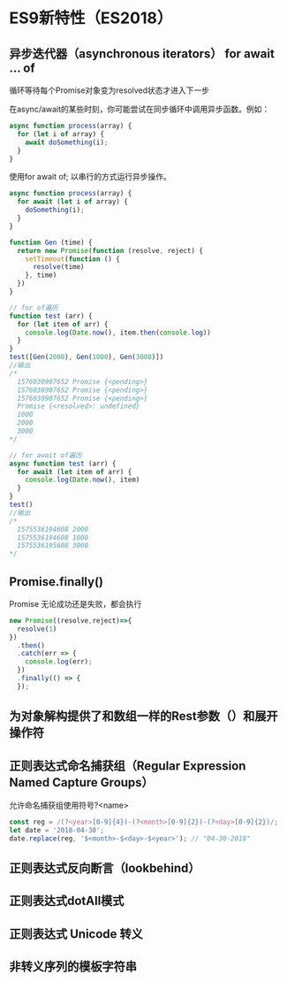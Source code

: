 # ES9新特性（ES2018）

## 异步迭代器（asynchronous iterators） for await ... of 
循环等待每个Promise对象变为resolved状态才进入下一步

在async/await的某些时刻，你可能尝试在同步循环中调用异步函数。例如：
```js
async function process(array) {
  for (let i of array) {
    await doSomething(i);
  }
}

```

使用for await of;
以串行的方式运行异步操作。
```js
async function process(array) {
  for await (let i of array) {
    doSomething(i);
  }
}
```

```js
function Gen (time) {
  return new Promise(function (resolve, reject) {
    setTimeout(function () {
      resolve(time)
    }, time)
  })
}

// for of遍历
function test (arr) {
  for (let item of arr) {
    console.log(Date.now(), item.then(console.log))
  }
}
test([Gen(2000), Gen(1000), Gen(3000)])
//输出
/*
  1576030907652 Promise {<pending>}
  1576030907652 Promise {<pending>}
  1576030907652 Promise {<pending>}
  Promise {<resolved>: undefined}
  1000
  2000
  3000 
*/

// for await of遍历
async function test (arr) {
  for await (let item of arr) {
    console.log(Date.now(), item)
  }
}
test()
//输出
/*   
  1575536194608 2000
  1575536194608 1000
  1575536195608 3000 
*/
```

## Promise.finally()
Promise 无论成功还是失败，都会执行
```js
new Promise((resolve,reject)=>{
  resolve(1)
})
  .then()
  .catch(err => {
    console.log(err);
  })
  .finally(() => {
  });
```

## 为对象解构提供了和数组一样的Rest参数（）和展开操作符


## 正则表达式命名捕获组（Regular Expression Named Capture Groups）
允许命名捕获组使用符号?\<name>
```js
const reg = /(?<year>[0-9]{4})-(?<month>[0-9]{2})-(?<day>[0-9]{2})/;
let date = '2018-04-30';
date.replace(reg, '$<month>-$<day>-$<year>'); // "04-30-2018"

```

## 正则表达式反向断言（lookbehind）


## 正则表达式dotAll模式


## 正则表达式 Unicode 转义


## 非转义序列的模板字符串
